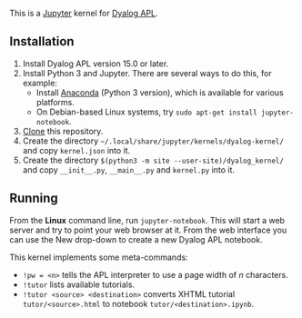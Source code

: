 This is a [Jupyter](http://jupyter.org/) kernel for [Dyalog APL](https://www.dyalog.com/).

## Installation

1. Install Dyalog APL version 15.0 or later.
1. Install Python 3 and Jupyter. There are several ways to do this, for example:
   * Install [Anaconda](https://www.anaconda.com/download/) (Python 3 version), which is available for various platforms.
   * On Debian-based Linux systems, try `sudo apt-get install jupyter-notebook`.
1. [Clone](https://help.github.com/articles/cloning-a-repository/) this repository.
1. Create the directory `~/.local/share/jupyter/kernels/dyalog-kernel/` and copy `kernel.json` into it.
1. Create the directory `$(python3 -m site --user-site)/dyalog_kernel/` and copy `__init__.py`, `__main__.py` and `kernel.py` into it.

## Running

From the **Linux** command line, run `jupyter-notebook`. This will start a web server and try to point your web browser at it. From the web interface you can use the New drop-down to create a new Dyalog APL notebook.

This kernel implements some meta-commands:
* `!pw = <n>` tells the APL interpreter to use a page width of _n_ characters.
* `!tutor` lists available tutorials.
* `!tutor <source> <destination>` converts XHTML tutorial `tutor/<source>.html` to notebook `tutor/<destination>.ipynb`.

